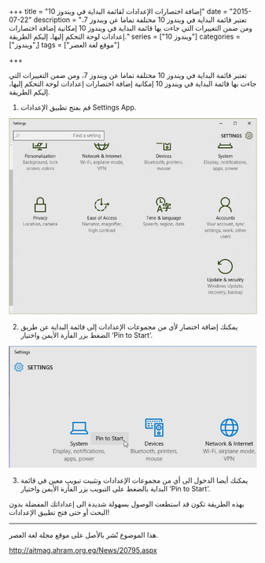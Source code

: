 +++
title = "إضافة اختصارات الإعدادات لقائمة البداية في ويندوز 10"
date = "2015-07-22"
description = "تعتبر قائمة البداية في ويندوز 10 مختلفة تماما عن ويندوز 7، ومن ضمن التغييرات التي جاءت بها قائمة البداية في ويندوز 10 إمكانية إضافة اختصارات إعدادات لوحة التحكم إليها، إليكم الطريقة."
series = ["ويندوز 10"]
categories = ["ويندوز",]
tags = ["موقع لغة العصر"]

+++

تعتبر قائمة البداية في ويندوز 10 مختلفة تماما عن ويندوز 7، ومن ضمن التغييرات التي جاءت بها قائمة البداية في ويندوز 10 إمكانية إضافة اختصارات إعدادات لوحة التحكم إليها، إليكم الطريقة.

1. قم بفتح تطبيق الإعدادات Settings App.

![](images/2015-635731698179604634-960.jpg "1")

2. يمكنك إضافة اختصار لأي من مجموعات الإعدادات إلى قائمة البداية عن طريق الضغط بزر الفأرة الأيمن واختيار ‘Pin to Start’.

![](images/2015-635731698313354634-335.jpg "2")

3. يمكنك أيضا الدخول الى أي من مجموعات الإعدادات وتثبيت
   تبويب معين في قائمة البداية بالضغط على التبويب بزر الفأرة الأيمن واختيار
   ‘Pin to Start’.

بهذه الطريقة تكون قد استطعت الوصول بسهولة شديدة الى إعداداتك المفضلة بدون البحث أو حتى فتح تطبيق الإعدادات!

---

هذا الموضوع نٌشر باﻷصل على موقع مجلة لغة العصر.

http://aitmag.ahram.org.eg/News/20795.aspx
